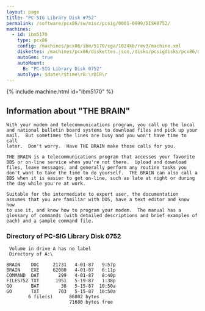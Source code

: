 ```yaml
---
layout: page
title: "PC-SIG Library Disk #752"
permalink: /software/pcx86/sw/misc/pcsig/0001-0999/DISK0752/
machines:
  - id: ibm5170
    type: pcx86
    config: /machines/pcx86/ibm/5170/cga/1024kb/rev3/machine.xml
    diskettes: /machines/pcx86/diskettes.json,/disks/pcsigdisks/pcx86/diskettes.json
    autoGen: true
    autoMount:
      B: "PC-SIG Library Disk 0752"
    autoType: $date\r$time\rB:\rDIR\r
---
```


{% include machine.html id="ibm5170" %}

## Information about "THE BRAIN"

    With your modem and telecommunications program, you call up the local
    and national bulletin board systems to download files and pick up your
    mail.  But sometimes the lines are busy and you won't have time to call
    later.  Don't worry.  Have THE BRAIN make those calls for you.
    
    THE BRAIN is a telecommunications program that accesses your favorite
    BBS or on-line service when you're not there.  Upload and download
    files, leave messages, and generally perform any routine tasks you
    don't want to take the time to do yourself.  THE BRAIN can also call a
    BBS when it is easier to get on-line, such as late at night or during
    the day while you're at work.
    
    Suitable for the intermediate to expert user, the documentation
    assumes that you are familiar with DOS, have a text editor and know how
    to use it, and know how to program your modem.  The manual has a
    glossary of commands (with detailed descriptions and brief examples of
    each) and a sample command file.

### Directory of PC-SIG Library Disk 0752

     Volume in drive A has no label
     Directory of A:\

    BRAIN    DOC     21731   4-01-87   9:57p
    BRAIN    EXE     62080   4-01-87   6:11p
    COMMAND  DAT       299   4-01-87   8:40p
    FILES752 TXT      1951   5-19-87   1:38p
    GO       BAT        38   5-15-87  10:50a
    GO       TXT       703   5-15-87  10:50a
            6 file(s)      86802 bytes
                           71680 bytes free

